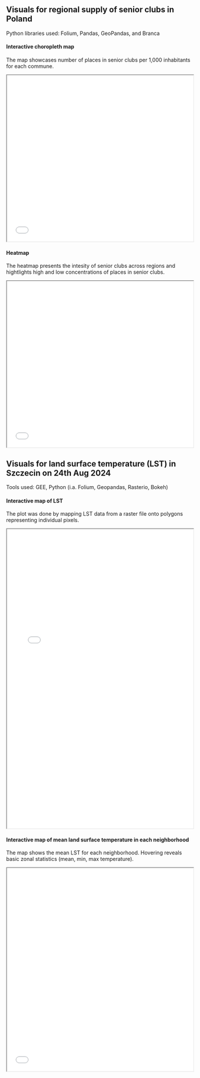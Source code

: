 ## Visuals for regional supply of senior clubs in Poland
Python libraries used: Folium, Pandas, GeoPandas, and Branca

#### **Interactive choropleth map** 
The map showcases number of places in senior clubs per 1,000 inhabitants for each commune.

<iframe src="{{ '/assets/interactive_map.html' | relative_url }}" width="100%" height="450"></iframe>

#### **Heatmap**
The heatmap presents the intesity of senior clubs across regions and hightlights high and low concentrations of places in senior clubs.

<iframe src="{{ '/assets/heatmap.html' | relative_url }}" width="100%" height="450"></iframe>


## Visuals for land surface temperature (LST) in Szczecin on 24th Aug 2024
Tools used: GEE, Python (i.a. Folium, Geopandas, Rasterio, Bokeh)

#### **Interactive map of LST** 
The plot was done by mapping LST data from a raster file onto polygons representing individual pixels. 

<div class="chart-container">
	<iframe src="{{ '/assets/lst_raster_to_polygons.html' | relative_url }}" width="100%" height="810"></iframe>
</div>

#### **Interactive map of mean land surface temperature in each neighborhood** 
The map shows the mean LST for each neighborhood. Hovering reveals basic zonal statistics (mean, min, max temperature).

<iframe src="{{ '/assets/lst_zonal_stats.html' | relative_url }}" width="100%" height="550"></iframe>
